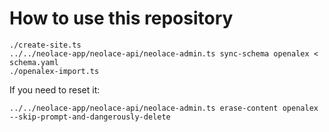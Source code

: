 # How to use this repository

```
./create-site.ts
../../neolace-app/neolace-api/neolace-admin.ts sync-schema openalex < schema.yaml
./openalex-import.ts
```

If you need to reset it: 
```
../../neolace-app/neolace-api/neolace-admin.ts erase-content openalex --skip-prompt-and-dangerously-delete
```
